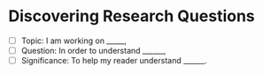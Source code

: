 # Discovering Research Questions

- [ ] Topic: I am working on _____,
- [ ] Question: In order to understand ______,
- [ ] Significance: To help my reader understand ______.
